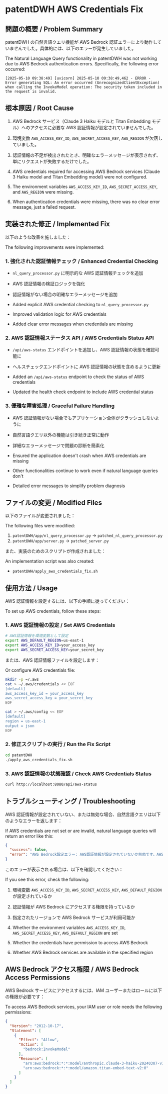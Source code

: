 # patentDWH AWS Credentials Fix

## 問題の概要 / Problem Summary

patentDWH の自然言語クエリ機能が AWS Bedrock 認証エラーにより動作していませんでした。具体的には、以下のエラーが発生していました。

The Natural Language Query functionality in patentDWH was not working due to AWS Bedrock authentication errors. Specifically, the following error occurred:

```
[2025-05-10 09:38:49] [uvicorn] 2025-05-10 09:38:49,462 - ERROR - Error generating SQL: An error occurred (UnrecognizedClientException) when calling the InvokeModel operation: The security token included in the request is invalid.
```

## 根本原因 / Root Cause

1. AWS Bedrock サービス（Claude 3 Haiku モデルと Titan Embedding モデル）へのアクセスに必要な AWS 認証情報が設定されていませんでした。
2. 環境変数 `AWS_ACCESS_KEY_ID`, `AWS_SECRET_ACCESS_KEY`, `AWS_REGION` が欠落していました。
3. 認証情報の不足が検出されたとき、明確なエラーメッセージが表示されず、単にリクエストが失敗するだけでした。

1. AWS credentials required for accessing AWS Bedrock services (Claude 3 Haiku model and Titan Embedding model) were not configured.
2. The environment variables `AWS_ACCESS_KEY_ID`, `AWS_SECRET_ACCESS_KEY`, and `AWS_REGION` were missing.
3. When authentication credentials were missing, there was no clear error message, just a failed request.

## 実装された修正 / Implemented Fix

以下のような改善を施しました：

The following improvements were implemented:

### 1. 強化された認証情報チェック / Enhanced Credential Checking

- `nl_query_processor.py` に明示的な AWS 認証情報チェックを追加
- AWS 認証情報の検証ロジックを強化
- 認証情報がない場合の明確なエラーメッセージを追加

- Added explicit AWS credential checking to `nl_query_processor.py`
- Improved validation logic for AWS credentials
- Added clear error messages when credentials are missing

### 2. AWS 認証情報ステータス API / AWS Credentials Status API

- `/api/aws-status` エンドポイントを追加し、AWS 認証情報の状態を確認可能に
- ヘルスチェックエンドポイントに AWS 認証情報の状態を含めるように更新

- Added an `/api/aws-status` endpoint to check the status of AWS credentials
- Updated the health check endpoint to include AWS credential status

### 3. 優雅な障害処理 / Graceful Failure Handling

- AWS 認証情報がない場合でもアプリケーション全体がクラッシュしないように
- 自然言語クエリ以外の機能は引き続き正常に動作
- 詳細なエラーメッセージで問題の診断を簡素化

- Ensured the application doesn't crash when AWS credentials are missing
- Other functionalities continue to work even if natural language queries don't
- Detailed error messages to simplify problem diagnosis

## ファイルの変更 / Modified Files

以下のファイルが変更されました：

The following files were modified:

1. `patentDWH/app/nl_query_processor.py` → `patched_nl_query_processor.py`
2. `patentDWH/app/server.py` → `patched_server.py`

また、実装のためのスクリプトが作成されました：

An implementation script was also created:

- `patentDWH/apply_aws_credentials_fix.sh`

## 使用方法 / Usage

AWS 認証情報を設定するには、以下の手順に従ってください：

To set up AWS credentials, follow these steps:

### 1. AWS 認証情報の設定 / Set AWS Credentials

```bash
# AWS認証情報を環境変数として設定
export AWS_DEFAULT_REGION=us-east-1
export AWS_ACCESS_KEY_ID=your_access_key
export AWS_SECRET_ACCESS_KEY=your_secret_key
```

または、AWS 認証情報ファイルを設定します：

Or configure AWS credentials file:

```bash
mkdir -p ~/.aws
cat > ~/.aws/credentials << EOF
[default]
aws_access_key_id = your_access_key
aws_secret_access_key = your_secret_key
EOF

cat > ~/.aws/config << EOF
[default]
region = us-east-1
output = json
EOF
```

### 2. 修正スクリプトの実行 / Run the Fix Script

```bash
cd patentDWH
./apply_aws_credentials_fix.sh
```

### 3. AWS 認証情報の状態確認 / Check AWS Credentials Status

```bash
curl http://localhost:8080/api/aws-status
```

## トラブルシューティング / Troubleshooting

AWS 認証情報が設定されていない、または無効な場合、自然言語クエリは以下のようなエラーを返します：

If AWS credentials are not set or are invalid, natural language queries will return an error like this:

```json
{
  "success": false,
  "error": "AWS Bedrock設定エラー: AWS認証情報が設定されていないか無効です。AWS_ACCESS_KEY_ID、AWS_SECRET_ACCESS_KEY、AWS_DEFAULT_REGIONが適切に設定されていることを確認してください。"
}
```

このエラーが表示される場合は、以下を確認してください：

If you see this error, check the following:

1. 環境変数 `AWS_ACCESS_KEY_ID`, `AWS_SECRET_ACCESS_KEY`, `AWS_DEFAULT_REGION` が設定されているか
2. 認証情報が AWS Bedrock にアクセスする権限を持っているか
3. 指定されたリージョンで AWS Bedrock サービスが利用可能か

1. Whether the environment variables `AWS_ACCESS_KEY_ID`, `AWS_SECRET_ACCESS_KEY`, `AWS_DEFAULT_REGION` are set
2. Whether the credentials have permission to access AWS Bedrock
3. Whether AWS Bedrock services are available in the specified region

## AWS Bedrock アクセス権限 / AWS Bedrock Access Permissions

AWS Bedrock サービスにアクセスするには、IAM ユーザーまたはロールに以下の権限が必要です：

To access AWS Bedrock services, your IAM user or role needs the following permissions:

```json
{
  "Version": "2012-10-17",
  "Statement": [
    {
      "Effect": "Allow",
      "Action": [
        "bedrock:InvokeModel"
      ],
      "Resource": [
        "arn:aws:bedrock:*:*:model/anthropic.claude-3-haiku-20240307-v1:0",
        "arn:aws:bedrock:*:*:model/amazon.titan-embed-text-v2:0"
      ]
    }
  ]
}
